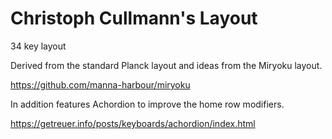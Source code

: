 # Christoph Cullmann's Layout

34 key layout

Derived from the standard Planck layout and ideas from the Miryoku layout.

https://github.com/manna-harbour/miryoku

In addition features Achordion to improve the home row modifiers.

https://getreuer.info/posts/keyboards/achordion/index.html
